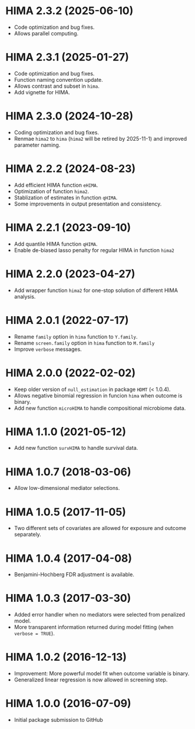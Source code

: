 # HIMA 2.3.2 (2025-06-10)
* Code optimization and bug fixes.
* Allows parallel computing.

# HIMA 2.3.1 (2025-01-27)
* Code optimization and bug fixes.
* Function naming convention update.
* Allows contrast and subset in `hima`.
* Add vignette for HIMA.

# HIMA 2.3.0 (2024-10-28)
* Coding optimization and bug fixes.
* Renmae `hima2` to `hima` (`hima2` will be retired by 2025-11-1) and improved parameter naming.

# HIMA 2.2.2 (2024-08-23)
* Add efficient HIMA function `eHIMA`.
* Optimization of function `hima2`.
* Stablization of estimates in function `qHIMA`.
* Some improvements in output presentation and consistency.

# HIMA 2.2.1 (2023-09-10)
* Add quantile HIMA function `qHIMA`.
* Enable de-biased lasso penalty for regular HIMA in function `hima2`

# HIMA 2.2.0 (2023-04-27)
* Add wrapper function `hima2` for one-stop solution of different HIMA analysis.

# HIMA 2.0.1 (2022-07-17)
* Rename `family` option in `hima` function to `Y.family`.
* Rename `screen.family` option in `hima` function to `M.family`
* Improve `verbose` messages.

# HIMA 2.0.0 (2022-02-02)
* Keep older version of `null_estimation` in package `HDMT` (< 1.0.4).
* Allows negative binomial regression in funcion `hima` when outcome is binary.
* Add new function `microHIMA` to handle compositional microbiome data.

# HIMA 1.1.0 (2021-05-12)
* Add new function `survHIMA` to handle survival data.

# HIMA 1.0.7 (2018-03-06)
* Allow low-dimensional mediator selections.

# HIMA 1.0.5 (2017-11-05)
* Two different sets of covariates are allowed for exposure and outcome separately.

# HIMA 1.0.4 (2017-04-08)
* Benjamini-Hochberg FDR adjustment is available.

# HIMA 1.0.3 (2017-03-30)
* Added error handler when no mediators were selected from penalized model.
* More transparent information returned during model fitting (when `verbose = TRUE`).

# HIMA 1.0.2 (2016-12-13)
* Improvement: More powerful model fit when outcome variable is binary.
* Generalized linear regression is now allowed in screening step. 

# HIMA 1.0.0 (2016-07-09)
* Initial package submission to GitHub
